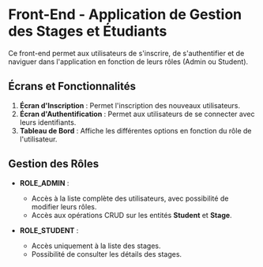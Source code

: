 # Front-End - Application de Gestion des Stages et Étudiants

Ce front-end permet aux utilisateurs de s'inscrire, de s'authentifier et de naviguer dans l'application en fonction de leurs rôles (Admin ou Student).

## Écrans et Fonctionnalités
1. **Écran d'Inscription** : Permet l'inscription des nouveaux utilisateurs.
2. **Écran d'Authentification** : Permet aux utilisateurs de se connecter avec leurs identifiants.
3. **Tableau de Bord** : Affiche les différentes options en fonction du rôle de l'utilisateur.

## Gestion des Rôles
- **ROLE_ADMIN** :
  - Accès à la liste complète des utilisateurs, avec possibilité de modifier leurs rôles.
  - Accès aux opérations CRUD sur les entités **Student** et **Stage**.

- **ROLE_STUDENT** :
  - Accès uniquement à la liste des stages.
  - Possibilité de consulter les détails des stages.


